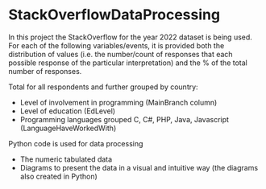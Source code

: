 # StackOverflowDataProcessing
In this project the StackOverflow for the year 2022 dataset is being used.
For each of the following variables/events, it is provided both the distribution of values (i.e.
the number/count of responses that each possible response of the particular
interpretation) and the % of the total number of responses.

Total for all respondents and further grouped by country:

- Level of involvement in programming (MainBranch column)
- Level of education (EdLevel)
- Programming languages grouped C, C#, PHP, Java, Javascript (LanguageHaveWorkedWith)

Python code is used for data processing 
- The numeric tabulated data
- Diagrams to present the data in a visual and intuitive way (the
diagrams also created in Python)
